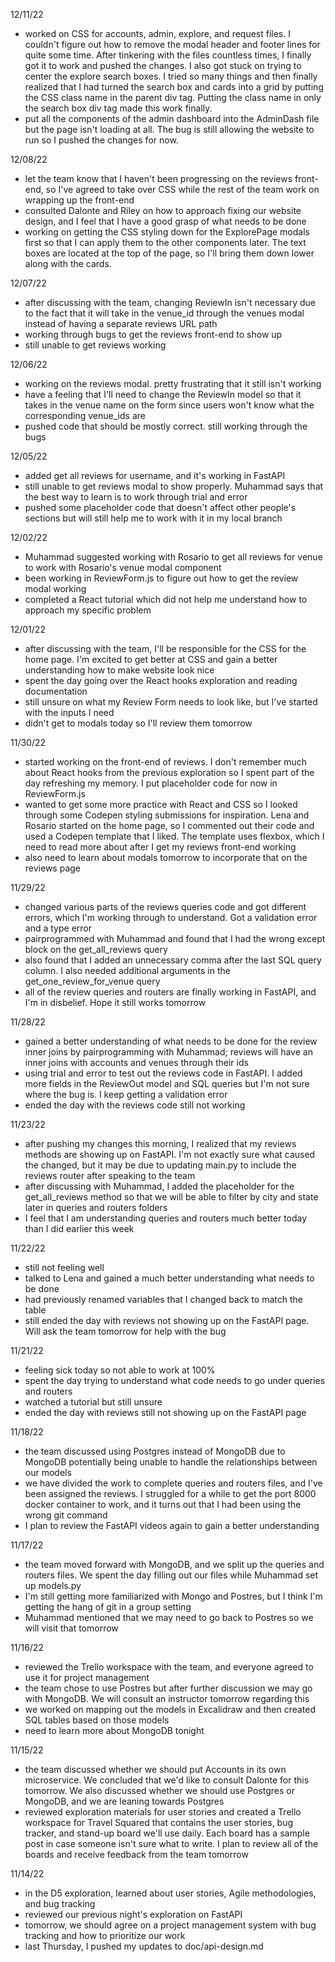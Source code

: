12/11/22
- worked on CSS for accounts, admin, explore, and request files. I couldn't figure out how to remove the modal header and footer lines for quite some time. After tinkering with the files countless times, I finally got it to work and pushed the changes. I also got stuck on trying to center the explore search boxes. I tried so many things and then finally realized that I had turned the search box and cards into a grid by putting the CSS class name in the parent div tag. Putting the class name in only the search box div tag made this work finally.
- put all the components of the admin dashboard into the AdminDash file but the page isn't loading at all. The bug is still allowing the website to run so I pushed the changes for now.

12/08/22
- let the team know that I haven't been progressing on the reviews front-end, so I've agreed to take over CSS while the rest of the team work on wrapping up the front-end
- consulted Dalonte and Riley on how to approach fixing our website design, and I feel that I have a good grasp of what needs to be done
- working on getting the CSS styling down for the ExplorePage modals first so that I can apply them to the other components later. The text boxes are located at the top of the page, so I'll bring them down lower along with the cards.

12/07/22
- after discussing with the team, changing ReviewIn isn't necessary due to the fact that it will take in the venue_id through the venues modal instead of having a separate reviews URL path
- working through bugs to get the reviews front-end to show up
- still unable to get reviews working

12/06/22
- working on the reviews modal. pretty frustrating that it still isn't working
- have a feeling that I'll need to change the ReviewIn model so that it takes in the venue name on the form since users won't know what the corresponding venue_ids are
- pushed code that should be mostly correct. still working through the bugs

12/05/22
- added get all reviews for username, and it's working in FastAPI
- still unable to get reviews modal to show properly. Muhammad says that the best way to learn is to work through trial and error
- pushed some placeholder code that doesn't affect other people's sections but will still help me to work with it in my local branch

12/02/22
- Muhammad suggested working with Rosario to get all reviews for venue to work with Rosario's venue modal component
- been working in ReviewForm.js to figure out how to get the review modal working
- completed a React tutorial which did not help me understand how to approach my specific problem

12/01/22
- after discussing with the team, I'll be responsible for the CSS for the home page. I'm excited to get better at CSS and gain a better understanding how to make website look nice
- spent the day going over the React hooks exploration and reading documentation
- still unsure on what my Review Form needs to look like, but I've started with the inputs I need
- didn't get to modals today so I'll review them tomorrow

11/30/22
- started working on the front-end of reviews. I don't remember much about React hooks from the previous exploration so I spent part of the day refreshing my memory. I put placeholder code for now in ReviewForm.js
- wanted to get some more practice with React and CSS so I looked through some Codepen styling submissions for inspiration. Lena and Rosario started on the home page, so I commented out their code and used a Codepen template that I liked. The template uses flexbox, which I need to read more about after I get my reviews front-end working
- also need to learn about modals tomorrow to incorporate that on the reviews page

11/29/22
- changed various parts of the reviews queries code and got different errors, which I'm working through to understand. Got a validation error and a type error
- pairprogrammed with Muhammad and found that I had the wrong except block on the get_all_reviews query
- also found that I added an unnecessary comma after the last SQL query column. I also needed additional arguments in the get_one_review_for_venue query
- all of the review queries and routers are finally working in FastAPI, and I'm in disbelief. Hope it still works tomorrow

11/28/22
- gained a better understanding of what needs to be done for the review inner joins by pairprogramming with Muhammad; reviews will have an inner joins with accounts and venues through their ids
- using trial and error to test out the reviews code in FastAPI. I added more fields in the ReviewOut model and SQL queries but I'm not sure where the bug is. I keep getting a validation error
- ended the day with the reviews code still not working

11/23/22
- after pushing my changes this morning, I realized that my reviews methods are showing up on FastAPI. I'm not exactly sure what caused the changed, but it may be due to updating main.py to include the reviews router after speaking to the team
- after discussing with Muhammad, I added the placeholder for the get_all_reviews method so that we will be able to filter by city and state later in queries and routers folders
- I feel that I am understanding queries and routers much better today than I did earlier this week

11/22/22
- still not feeling well
- talked to Lena and gained a much better understanding what needs to be done
- had previously renamed variables that I changed back to match the table
- still ended the day with reviews not showing up on the FastAPI page. Will ask the team tomorrow for help with the bug

11/21/22
- feeling sick today so not able to work at 100%
- spent the day trying to understand what code needs to go under queries and routers
- watched a tutorial but still unsure
- ended the day with reviews still not showing up on the FastAPI page

11/18/22
- the team discussed using Postgres instead of MongoDB due to MongoDB potentially being unable to handle the relationships between our models
- we have divided the work to complete queries and routers files, and I've been assigned the reviews. I struggled for a while to get the port 8000 docker container to work, and it turns out that I had been using the wrong git command
- I plan to review the FastAPI videos again to gain a better understanding

11/17/22
- the team moved forward with MongoDB, and we split up the queries and routers files. We spent the day filling out our files while Muhammad set up models.py
- I'm still getting more familiarized with Mongo and Postres, but I think I'm getting the hang of git in a group setting
- Muhammad mentioned that we may need to go back to Postres so we will visit that tomorrow

11/16/22
- reviewed the Trello workspace with the team, and everyone agreed to use it for project management
- the team chose to use Postres but after further discussion we may go with MongoDB. We will consult an instructor tomorrow regarding this
- we worked on mapping out the models in Excalidraw and then created SQL tables based on those models
- need to learn more about MongoDB tonight

11/15/22
- the team discussed whether we should put Accounts in its own microservice. We concluded that we'd like to consult Dalonte for this tomorrow. We also discussed whether we should use Postgres or MongoDB, and we are leaning towards Postgres
- reviewed exploration materials for user stories and created a Trello workspace for Travel Squared that contains the user stories, bug tracker, and stand-up board we'll use daily. Each board has a sample post in case someone isn't sure what to write. I plan to review all of the boards and receive feedback from the team tomorrow

11/14/22
- in the D5 exploration, learned about user stories, Agile methodologies, and bug tracking
- reviewed our previous night's exploration on FastAPI
- tomorrow, we should agree on a project management system with bug tracking and how to prioritize our work
- last Thursday, I pushed my updates to doc/api-design.md
